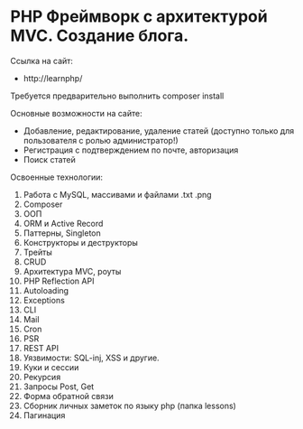 # PHP Фреймворк с архитектурой MVC. Создание блога.

Ссылка на сайт:

- http://learnphp/

Требуется предварительно выполнить composer install

Основные возможности на сайте:

- Добавление, редактирование, удаление статей (доступно только для пользователя c ролью администратор!)
- Регистрация с подтверждением по почте, авторизация
- Поиск статей

Освоенные технологии:

1. Работа с MySQL, массивами и файлами .txt .png
2. Composer
3. ООП
4. ORM и Active Record
5. Паттерны, Singleton
6. Конструкторы и деструкторы
7. Трейты
8. CRUD
9. Архитектура MVC, роуты
10. PHP Reflection API
11. Autoloading
12. Exceptions
13. CLI
14. Mail
15. Сron
16. PSR
17. REST API
18. Уязвимости: SQL-inj, XSS и другие.
19. Куки и сессии
20. Рекурсия
21. Запросы Post, Get
22. Форма обратной связи
23. Сборник личных заметок по языку php (папка lessons)
24. Пагинация
